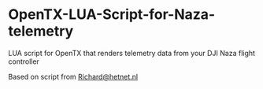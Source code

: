 # OpenTX-LUA-Script-for-Naza-telemetry
LUA script for OpenTX that renders telemetry data from your DJI Naza flight controller

Based on script from Richard@hetnet.nl 